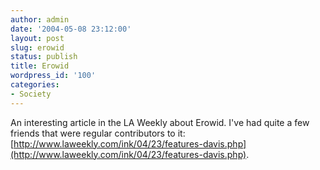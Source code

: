 ```yaml
---
author: admin
date: '2004-05-08 23:12:00'
layout: post
slug: erowid
status: publish
title: Erowid
wordpress_id: '100'
categories:
- Society
---
```


An interesting article in the LA Weekly about Erowid. I've had quite a
few friends that were regular contributors to it:
[http://www.laweekly.com/ink/04/23/features-davis.php](http://www.laweekly.com/ink/04/23/features-davis.php).
